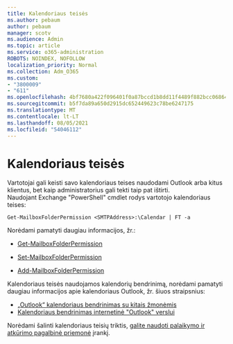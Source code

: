 ```yaml
---
title: Kalendoriaus teisės
ms.author: pebaum
author: pebaum
manager: scotv
ms.audience: Admin
ms.topic: article
ms.service: o365-administration
ROBOTS: NOINDEX, NOFOLLOW
localization_priority: Normal
ms.collection: Adm_O365
ms.custom:
- "3800009"
- "611"
ms.openlocfilehash: 4bf7680a422f096401f0a87bccd1b8dd11f4489f882bcc06864e37d6a248438c
ms.sourcegitcommit: b5f7da89a650d2915dc652449623c78be6247175
ms.translationtype: MT
ms.contentlocale: lt-LT
ms.lasthandoff: 08/05/2021
ms.locfileid: "54046112"
---
```

# <a name="calendar-permissions"></a>Kalendoriaus teisės

Vartotojai gali keisti savo kalendoriaus teises naudodami Outlook arba kitus klientus, bet kaip administratorius gali tekti taip pat ištirti.  
Naudojant Exchange "PowerShell" cmdlet rodys vartotojo kalendoriaus teises:

`Get-MailboxFolderPermission <SMTPAddress>:\Calendar | FT -a`

Norėdami pamatyti daugiau informacijos, žr.:

- [Get-MailboxFolderPermission](https://docs.microsoft.com/powershell/module/exchange/get-mailboxfolderpermission?view=exchange-ps)

- [Set-MailboxFolderPermission](https://docs.microsoft.com/powershell/module/exchange/set-mailboxfolderpermission?view=exchange-ps)

- [Add-MailboxFolderPermission](https://office.visualstudio.com/DefaultCollection/MAX/_queries/query/Add-MailboxFolderPermission)

Kalendoriaus teisės naudojamos kalendorių bendrinimą, norėdami pamatyti daugiau informacijos apie kalendoriaus Outlook, žr. šiuos straipsnius:

- [„Outlook“ kalendoriaus bendrinimas su kitais žmonėmis](https://support.office.com/article/353ed2c1-3ec5-449d-8c73-6931a0adab88)
- [Kalendoriaus bendrinimas internetinė "Outlook" verslui](https://support.office.com/article/7ecef8ae-139c-40d9-bae2-a23977ee58d5)

Norėdami šalinti kalendoriaus teisių triktis, [galite naudoti palaikymo ir atkūrimo pagalbinė priemonė](https://support.microsoft.com/office/e90bb691-c2a7-4697-a94f-88836856c72f) įrankį.